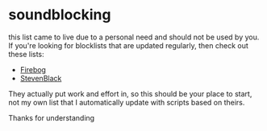 # soundblocking

this list came to live due to a personal need and should not be used by you.
If you're looking for blocklists that are updated regularly, then check out these lists:
- [Firebog](https://firebog.net/)
- [StevenBlack](https://github.com/StevenBlack/hosts)

They actually put work and effort in, so this should be your place to start, not my own list that I automatically update with scripts based on theirs.

Thanks for understanding
